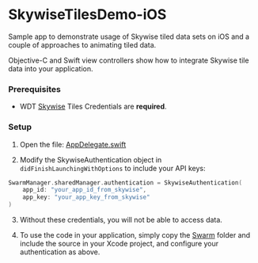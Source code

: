 # SkywiseTilesDemo-iOS
Sample app to demonstrate usage of Skywise tiled data sets on iOS and a couple of approaches to animating tiled data.

Objective-C and Swift view controllers show how to integrate Skywise tile data into your application.


### Prerequisites

- WDT [Skywise](https://skywise.io) Tiles Credentials are **required**.

### Setup

1) Open the file: [AppDelegate.swift](SkywiseTilesDemo/AppDelegate.swift)

2) Modify the SkywiseAuthentication object in `didFinishLaunchingWithOptions` to include your API keys:

```swift
SwarmManager.sharedManager.authentication = SkywiseAuthentication(
	app_id: "your_app_id_from_skywise",
	app_key: "your_app_key_from_skywise"
)
```

3) Without these credentials, you will not be able to access data.

4) To use the code in your application, simply copy the [Swarm](Swarm/) folder and include the source in your Xcode project, and configure your authentication as above.
